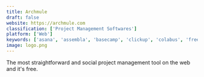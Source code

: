 ```yaml
---
title: Archmule
draft: false 
website: https://archmule.com
classification: ['Project Management Softwares']
platform: ['Web']
keywords: ['asana', 'assembla', 'basecamp', 'clickup', 'colabus', 'freeter', 'gettick', 'goodday', 'jira', 'kados', 'kanbanize', 'kanboard', 'meistertask', 'pipefy', 'redbooth', 'taiga.io', 'teamclerk', 'todoist', 'trello', 'wekan', 'workstack', 'zenkit']
image: logo.png
---
```

The most straightforward and social project management tool on the web and it's free.